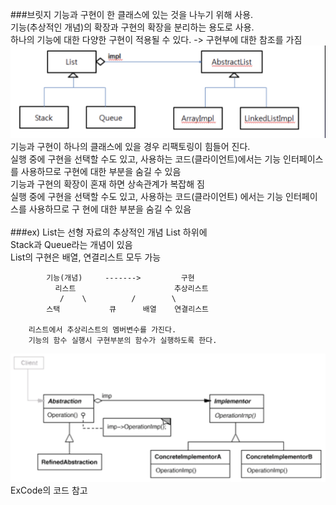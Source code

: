 ###브릿지
기능과 구현이 한 클래스에 있는 것을 나누기 위해 사용.</br>
기능(추상적인 개념)의 확장과 구현의 확장을 분리하는 용도로 사용.</br>
하나의 기능에 대한 다양한 구현이 적용될 수 있다. -> 구현부에 대한 참조를 가짐</br>
![1](./image/브릿지소스코드.png)
기능과 구현이 하나의 클래스에 있을 경우 리팩토링이 힘들어 진다.</br>
실행 중에 구현을 선택할 수도 있고, 사용하는 코드(클라이언트)에서는 기능 인터페이스를 사용하므로 구현에 대한 부분을 숨길 수 있음<br>
기능과 구현의 확장이 혼재 하면 상속관계가 복잡해 짐</br>
실행 중에 구현을 선택할 수도 있고, 사용하는 코드(클라이언트) 에서는 기능 인터페이스를 사용하므로 구 현에 대한 부분을 숨길 수 있음</br>
</br>
###ex)
List는 선형 자료의 추상적인 개념 List 하위에</br>
Stack과 Queue라는 개념이 있음</br>
List의 구현은 배열, 연결리스트 모두 가능</br>
```
		기능(개념)     ------->         구현
		  리스트                      추상리스트
	       /  	\		   /	    \
	    스택	         큐		배열	  연결리스트

	리스트에서 추상리스트의 멤버변수를 가진다.
	기능의 함수 실행시 구현부분의 함수가 실행하도록 한다.
```
![2](./image/브릿지패턴.png)
ExCode의 코드 참고
